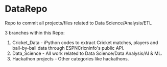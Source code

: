 # DataRepo
Repo to commit all projects/files related to Data Science/Analysis/ETL

3 branches within this Repo:
1. Cricket_Data - iPython codes to extract Cricket matches, players and ball-by-ball data through ESPNCricninfo's public API.  
2. Data_Science - All work related to Data Science/Data Analysis/AI & ML.
3. Hackathon projects - Other categories like hackathons.
                  
